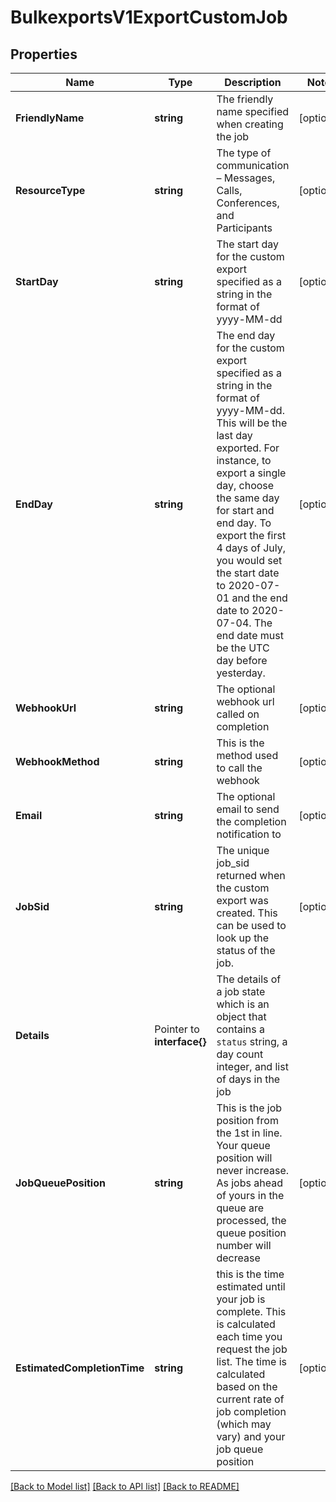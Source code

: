 # BulkexportsV1ExportCustomJob

## Properties

Name | Type | Description | Notes
------------ | ------------- | ------------- | -------------
**FriendlyName** | **string** | The friendly name specified when creating the job |[optional] 
**ResourceType** | **string** | The type of communication – Messages, Calls, Conferences, and Participants |[optional] 
**StartDay** | **string** | The start day for the custom export specified as a string in the format of yyyy-MM-dd |[optional] 
**EndDay** | **string** | The end day for the custom export specified as a string in the format of yyyy-MM-dd. This will be the last day exported. For instance, to export a single day, choose the same day for start and end day. To export the first 4 days of July, you would set the start date to 2020-07-01 and the end date to 2020-07-04. The end date must be the UTC day before yesterday. |[optional] 
**WebhookUrl** | **string** | The optional webhook url called on completion |[optional] 
**WebhookMethod** | **string** | This is the method used to call the webhook |[optional] 
**Email** | **string** | The optional email to send the completion notification to |[optional] 
**JobSid** | **string** | The unique job_sid returned when the custom export was created. This can be used to look up the status of the job. |[optional] 
**Details** | Pointer to **interface{}** | The details of a job state which is an object that contains a `status` string, a day count integer, and list of days in the job |
**JobQueuePosition** | **string** | This is the job position from the 1st in line. Your queue position will never increase. As jobs ahead of yours in the queue are processed, the queue position number will decrease |[optional] 
**EstimatedCompletionTime** | **string** | this is the time estimated until your job is complete. This is calculated each time you request the job list. The time is calculated based on the current rate of job completion (which may vary) and your job queue position |[optional] 

[[Back to Model list]](../README.md#documentation-for-models) [[Back to API list]](../README.md#documentation-for-api-endpoints) [[Back to README]](../README.md)


